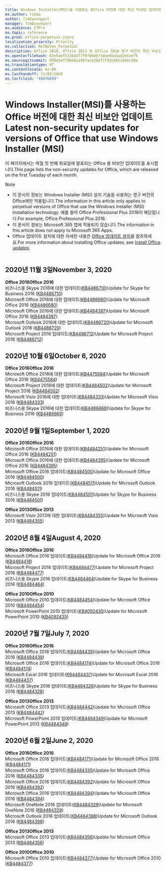 ```yaml
---
title: Windows Installer(MSI)를 사용하는 Office 버전에 대한 최신 비보안 업데이트
ms.author: timda
author: TimDavenport
manager: TimDavenport
ms.audience: ITPro
ms.topic: reference
ms.prod: office-perpetual-itpro
localization_priority: Priority
ms.collection: RelNotes_Perpetual
description: Office 2016, Office 2013 및 Office 2010 영구 버전의 최신 비보안 업데이트 정보에 대한 링크를 IT 전문가에게 제공합니다.
ms.openlocfilehash: 63e5a6f5335d3f7f0f08d673dae6ba5ad2e6ae75
ms.sourcegitcommit: 058e54ff0668a2497ace28ef1f3dc8651ddec58e
ms.translationtype: HT
ms.contentlocale: ko-KR
ms.lasthandoff: 11/03/2020
ms.locfileid: "48876699"
---
```

# <a name="latest-non-security-updates-for-versions-of-office-that-use-windows-installer-msi"></a><span data-ttu-id="3c26b-103">Windows Installer(MSI)를 사용하는 Office 버전에 대한 최신 비보안 업데이트</span><span class="sxs-lookup"><span data-stu-id="3c26b-103">Latest non-security updates for versions of Office that use Windows Installer (MSI)</span></span>

<span data-ttu-id="3c26b-104">이 페이지에서는 매월 첫 번째 화요일에 발표되는 Office 용 비보안 업데이트를 표시합니다.</span><span class="sxs-lookup"><span data-stu-id="3c26b-104">This page lists the non-security updates for Office, which are released on the first Tuesday of each month.</span></span>

> [!NOTE]
> - <span data-ttu-id="3c26b-105">이 문서의 정보는 Windows Installer (MSI) 설치 기술을 사용하는 영구 버전의 Office에만 적용됩니다.</span><span class="sxs-lookup"><span data-stu-id="3c26b-105">The information in this article only applies to perpetual versions of Office that use the Windows Installer (MSI) installation technology.</span></span> <span data-ttu-id="3c26b-106">예를 들어 Office Professional Plus 2016이 해당됩니다.</span><span class="sxs-lookup"><span data-stu-id="3c26b-106">For example, Office Professional Plus 2016.</span></span>
> - <span data-ttu-id="3c26b-107">이 문서의 정보는 Microsoft 365 앱에 적용되지 않습니다.</span><span class="sxs-lookup"><span data-stu-id="3c26b-107">The information in this article does not apply to Microsoft 365 Apps.</span></span>
> - <span data-ttu-id="3c26b-108">Office 업데이트 설치에 대한 자세한 내용은 [Office 업데이트 설치](https://support.office.com/article/2ab296f3-7f03-43a2-8e50-46de917611c5)를 참조하세요.</span><span class="sxs-lookup"><span data-stu-id="3c26b-108">For more information about installing Office updates, see [Install Office updates](https://support.office.com/article/2ab296f3-7f03-43a2-8e50-46de917611c5).</span></span>
<br/><br/>

## <a name="november-3-2020"></a><span data-ttu-id="3c26b-109">2020년 11월 3일</span><span class="sxs-lookup"><span data-stu-id="3c26b-109">November 3, 2020</span></span>
<span data-ttu-id="3c26b-110">**Office 2016**</span><span class="sxs-lookup"><span data-stu-id="3c26b-110">**Office 2016**</span></span><br/>
<span data-ttu-id="3c26b-111">비즈니스용 Skype 2016에 대한 업데이트([KB4486710](https://support.microsoft.com/help/4486710))</span><span class="sxs-lookup"><span data-stu-id="3c26b-111">Update for Skype for Business 2016 ([KB4486710](https://support.microsoft.com/help/4486710))</span></span> <br/>
<span data-ttu-id="3c26b-112">Microsoft Office 2016에 대한 업데이트([KB4486680](https://support.microsoft.com/help/4486680))</span><span class="sxs-lookup"><span data-stu-id="3c26b-112">Update for Microsoft Office 2016 ([KB4486680](https://support.microsoft.com/help/4486680))</span></span> <br/>
<span data-ttu-id="3c26b-113">Microsoft Office 2016에 대한 업데이트([KB4484397](https://support.microsoft.com/help/4484397))</span><span class="sxs-lookup"><span data-stu-id="3c26b-113">Update for Microsoft Office 2016 ([KB4484397](https://support.microsoft.com/help/4484397))</span></span> <br/>
<span data-ttu-id="3c26b-114">Microsoft Outlook 2016에 대한 업데이트([KB4486720](https://support.microsoft.com/help/4486720))</span><span class="sxs-lookup"><span data-stu-id="3c26b-114">Update for Microsoft Outlook 2016 ([KB4486720](https://support.microsoft.com/help/4486720))</span></span> <br/>
<span data-ttu-id="3c26b-115">Microsoft Project 2016 업데이트([KB4486712](https://support.microsoft.com/help/4486712))</span><span class="sxs-lookup"><span data-stu-id="3c26b-115">Update for Microsoft Project 2016 ([KB4486712](https://support.microsoft.com/help/4486712))</span></span> <br/>


## <a name="october-6-2020"></a><span data-ttu-id="3c26b-116">2020년 10월 6일</span><span class="sxs-lookup"><span data-stu-id="3c26b-116">October 6, 2020</span></span>
<span data-ttu-id="3c26b-117">**Office 2016**</span><span class="sxs-lookup"><span data-stu-id="3c26b-117">**Office 2016**</span></span><br/>
<span data-ttu-id="3c26b-118">Microsoft Office 2016에 대한 업데이트([KB4475584](https://support.microsoft.com/help/4475584))</span><span class="sxs-lookup"><span data-stu-id="3c26b-118">Update for Microsoft Office 2016 ([KB4475584](https://support.microsoft.com/help/4475584))</span></span><br/>
<span data-ttu-id="3c26b-119">Microsoft Project 2016에 대한 업데이트([KB4484502](https://support.microsoft.com/help/4484502))</span><span class="sxs-lookup"><span data-stu-id="3c26b-119">Update for Microsoft Project 2016 ([KB4484502](https://support.microsoft.com/help/4484502))</span></span><br/>
<span data-ttu-id="3c26b-120">Microsoft Visio 2016에 대한 업데이트([KB4484333](https://support.microsoft.com/help/4484333))</span><span class="sxs-lookup"><span data-stu-id="3c26b-120">Update for Microsoft Visio 2016 ([KB4484333](https://support.microsoft.com/help/4484333))</span></span><br/>
<span data-ttu-id="3c26b-121">비즈니스용 Skype 2016에 대한 업데이트([KB4486669](https://support.microsoft.com/help/4486669))</span><span class="sxs-lookup"><span data-stu-id="3c26b-121">Update for Skype for Business 2016 ([KB4486669](https://support.microsoft.com/help/4486669))</span></span><br/> 

## <a name="september-1-2020"></a><span data-ttu-id="3c26b-122">2020년 9월 1일</span><span class="sxs-lookup"><span data-stu-id="3c26b-122">September 1, 2020</span></span>
<span data-ttu-id="3c26b-123">**Office 2016**</span><span class="sxs-lookup"><span data-stu-id="3c26b-123">**Office 2016**</span></span><br/>
<span data-ttu-id="3c26b-124">Microsoft Office 2016에 대한 업데이트([KB4484251](https://support.microsoft.com/help/4484251))</span><span class="sxs-lookup"><span data-stu-id="3c26b-124">Update for Microsoft Office 2016 ([KB4484251](https://support.microsoft.com/help/4484251))</span></span><br/>
<span data-ttu-id="3c26b-125">Microsoft Office 2016에 대한 업데이트([KB4484395](https://support.microsoft.com/help/4484395))</span><span class="sxs-lookup"><span data-stu-id="3c26b-125">Update for Microsoft Office 2016 ([KB4484395](https://support.microsoft.com/help/4484395))</span></span><br/> <span data-ttu-id="3c26b-126">Microsoft Office 2016 업데이트([KB4484500](https://support.microsoft.com/help/4484500))</span><span class="sxs-lookup"><span data-stu-id="3c26b-126">Update for Microsoft Office 2016 ([KB4484500](https://support.microsoft.com/help/4484500))</span></span> <br/>
<span data-ttu-id="3c26b-127">Microsoft Outlook 2016 업데이트([KB4484511](https://support.microsoft.com/help/4484511))</span><span class="sxs-lookup"><span data-stu-id="3c26b-127">Update for Microsoft Outlook 2016 ([KB4484511](https://support.microsoft.com/help/4484511))</span></span> <br/>
<span data-ttu-id="3c26b-128">비즈니스용 Skype 2016 업데이트([KB4484501](https://support.microsoft.com/help/4484501))</span><span class="sxs-lookup"><span data-stu-id="3c26b-128">Update for Skype for Business 2016 ([KB4484501](https://support.microsoft.com/help/4484501))</span></span> <br/>

<span data-ttu-id="3c26b-129">**Office 2013**</span><span class="sxs-lookup"><span data-stu-id="3c26b-129">**Office 2013**</span></span><br/>
<span data-ttu-id="3c26b-130">Microsoft Visio 2013에 대한 업데이트([KB4484355](https://support.microsoft.com/help/4484355))</span><span class="sxs-lookup"><span data-stu-id="3c26b-130">Update for Microsoft Visio 2013 ([KB4484355](https://support.microsoft.com/help/4484355))</span></span><br/>

## <a name="august-4-2020"></a><span data-ttu-id="3c26b-131">2020년 8월 4일</span><span class="sxs-lookup"><span data-stu-id="3c26b-131">August 4, 2020</span></span>

<span data-ttu-id="3c26b-132">**Office 2016**</span><span class="sxs-lookup"><span data-stu-id="3c26b-132">**Office 2016**</span></span><br/>
<span data-ttu-id="3c26b-133">Microsoft Office 2016 업데이트([KB4484418](https://support.microsoft.com/help/4484418))</span><span class="sxs-lookup"><span data-stu-id="3c26b-133">Update for Microsoft Office 2016 ([KB4484418](https://support.microsoft.com/help/4484418))</span></span><br/> <span data-ttu-id="3c26b-134">Microsoft Project 2016 업데이트([KB4484477](https://support.microsoft.com/help/4484477))</span><span class="sxs-lookup"><span data-stu-id="3c26b-134">Update for Microsoft Project 2016 ([KB4484477](https://support.microsoft.com/help/4484477))</span></span><br/>
<span data-ttu-id="3c26b-135">비즈니스용 Skype 2016 업데이트([KB4484464](https://support.microsoft.com/help/4484464))</span><span class="sxs-lookup"><span data-stu-id="3c26b-135">Update for Skype for Business 2016 ([KB4484464](https://support.microsoft.com/help/4484464))</span></span><br/> 

<span data-ttu-id="3c26b-136">**Office 2010**</span><span class="sxs-lookup"><span data-stu-id="3c26b-136">**Office 2010**</span></span><br/>
<span data-ttu-id="3c26b-137">Microsoft Office 2010 업데이트([KB4484454](https://support.microsoft.com/help/4484454))</span><span class="sxs-lookup"><span data-stu-id="3c26b-137">Update for Microsoft Office 2010 ([KB4484454](https://support.microsoft.com/help/4484454))</span></span><br/> <span data-ttu-id="3c26b-138">Microsoft PowerPoint 2010 업데이트([KB4092435](https://support.microsoft.com/help/4092435))</span><span class="sxs-lookup"><span data-stu-id="3c26b-138">Update for Microsoft PowerPoint 2010 ([KB4092435](https://support.microsoft.com/help/4092435))</span></span><br/> 

## <a name="july-7-2020"></a><span data-ttu-id="3c26b-139">2020년 7월 7일</span><span class="sxs-lookup"><span data-stu-id="3c26b-139">July 7, 2020</span></span>

<span data-ttu-id="3c26b-140">**Office 2016**</span><span class="sxs-lookup"><span data-stu-id="3c26b-140">**Office 2016**</span></span><br/>
<span data-ttu-id="3c26b-141">Microsoft Office 2016 업데이트([KB4484439](https://support.microsoft.com/help/4484439))</span><span class="sxs-lookup"><span data-stu-id="3c26b-141">Update for Microsoft Office 2016 ([KB4484439](https://support.microsoft.com/help/4484439))</span></span><br/> <span data-ttu-id="3c26b-142">Microsoft Office 2016 업데이트([KB4484174](https://support.microsoft.com/help/4484174))</span><span class="sxs-lookup"><span data-stu-id="3c26b-142">Update for Microsoft Office 2016 ([KB4484174](https://support.microsoft.com/help/4484174))</span></span><br/> <span data-ttu-id="3c26b-143">Microsoft Excel 2016 업데이트([KB4484437](https://support.microsoft.com/help/4484437))</span><span class="sxs-lookup"><span data-stu-id="3c26b-143">Update for Microsoft Excel 2016 ([KB4484437](https://support.microsoft.com/help/4484437))</span></span><br/>
<span data-ttu-id="3c26b-144">비즈니스용 Skype 2016 업데이트([KB4484326](https://support.microsoft.com/help/4484326))</span><span class="sxs-lookup"><span data-stu-id="3c26b-144">Update for Skype for Business 2016 ([KB4484326](https://support.microsoft.com/help/4484326))</span></span><br/> 

<span data-ttu-id="3c26b-145">**Office 2013**</span><span class="sxs-lookup"><span data-stu-id="3c26b-145">**Office 2013**</span></span><br/>
<span data-ttu-id="3c26b-146">Microsoft Office 2013 업데이트([KB4484442](https://support.microsoft.com/help/4484442))</span><span class="sxs-lookup"><span data-stu-id="3c26b-146">Update for Microsoft Office 2013 ([KB4484442](https://support.microsoft.com/help/4484442))</span></span><br/> <span data-ttu-id="3c26b-147">Microsoft PowerPoint 2013 업데이트([KB4484349](https://support.microsoft.com/help/4484349))</span><span class="sxs-lookup"><span data-stu-id="3c26b-147">Update for Microsoft PowerPoint 2013 ([KB4484349](https://support.microsoft.com/help/4484349))</span></span><br/> 


## <a name="june-2-2020"></a><span data-ttu-id="3c26b-148">2020년 6월 2일</span><span class="sxs-lookup"><span data-stu-id="3c26b-148">June 2, 2020</span></span>

<span data-ttu-id="3c26b-149">**Office 2016**</span><span class="sxs-lookup"><span data-stu-id="3c26b-149">**Office 2016**</span></span><br/>
<span data-ttu-id="3c26b-150">Microsoft Office 2016 업데이트([KB4484171](https://support.microsoft.com/help/4484171))</span><span class="sxs-lookup"><span data-stu-id="3c26b-150">Update for Microsoft Office 2016 ([KB4484171](https://support.microsoft.com/help/4484171))</span></span><br/> <span data-ttu-id="3c26b-151">Microsoft Office 2016 업데이트([KB4484335](https://support.microsoft.com/help/4484335))</span><span class="sxs-lookup"><span data-stu-id="3c26b-151">Update for Microsoft Office 2016 ([KB4484335](https://support.microsoft.com/help/4484335))</span></span><br/> <span data-ttu-id="3c26b-152">Microsoft Office 2016 업데이트([KB4484392](https://support.microsoft.com/help/4484392))</span><span class="sxs-lookup"><span data-stu-id="3c26b-152">Update for Microsoft Office 2016 ([KB4484392](https://support.microsoft.com/help/4484392))</span></span><br/> <span data-ttu-id="3c26b-153">Microsoft Office 2016 업데이트([KB4484394](https://support.microsoft.com/help/4484394))</span><span class="sxs-lookup"><span data-stu-id="3c26b-153">Update for Microsoft Office 2016 ([KB4484394](https://support.microsoft.com/help/4484394))</span></span><br/> <span data-ttu-id="3c26b-154">Microsoft OneNote 2016 업데이트([KB4484329](https://support.microsoft.com/help/4484329))</span><span class="sxs-lookup"><span data-stu-id="3c26b-154">Update for Microsoft OneNote 2016 ([KB4484329](https://support.microsoft.com/help/4484329))</span></span><br/>
<span data-ttu-id="3c26b-155">Microsoft Outlook 2016 업데이트([KB4484398](https://support.microsoft.com/help/4484398))</span><span class="sxs-lookup"><span data-stu-id="3c26b-155">Update for Microsoft Outlook 2016 ([KB4484398](https://support.microsoft.com/help/4484398))</span></span><br/> 

<span data-ttu-id="3c26b-156">**Office 2013**</span><span class="sxs-lookup"><span data-stu-id="3c26b-156">**Office 2013**</span></span><br/>
<span data-ttu-id="3c26b-157">Microsoft Office 2013 업데이트([KB4484356](https://support.microsoft.com/help/4484356))</span><span class="sxs-lookup"><span data-stu-id="3c26b-157">Update for Microsoft Office 2013 ([KB4484356](https://support.microsoft.com/help/4484356))</span></span><br/> 

<span data-ttu-id="3c26b-158">**Office 2010**</span><span class="sxs-lookup"><span data-stu-id="3c26b-158">**Office 2010**</span></span><br/>
<span data-ttu-id="3c26b-159">Microsoft Office 2010 업데이트([KB4484377](https://support.microsoft.com/help/4484377))</span><span class="sxs-lookup"><span data-stu-id="3c26b-159">Update for Microsoft Office 2010 ([KB4484377](https://support.microsoft.com/help/4484377))</span></span><br/> 

 
